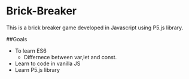 # Brick-Breaker

This is a brick breaker game developed in Javascript using P5.js library.

##Goals
- To learn ES6
  - Differnece between var,let and const.
 - Learn to code in vanilla JS
 -  Learn P5.js library
